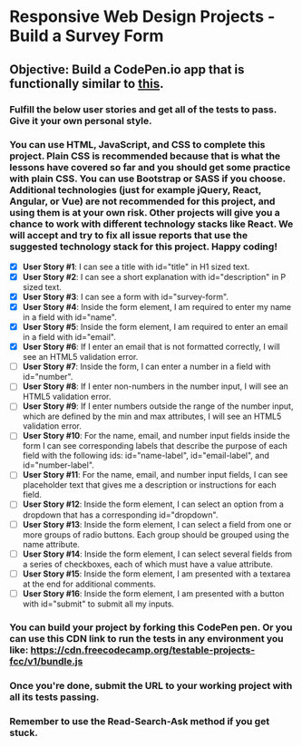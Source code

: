# Responsive Web Design Projects - Build a Survey Form
## Objective: Build a CodePen.io app that is functionally similar to [this](https://codepen.io/freeCodeCamp/full/VPaoNP).
### Fulfill the below user stories and get all of the tests to pass. Give it your own personal style.
### You can use HTML, JavaScript, and CSS to complete this project. Plain CSS is recommended because that is what the lessons have covered so far and you should get some practice with plain CSS. You can use Bootstrap or SASS if you choose. Additional technologies (just for example jQuery, React, Angular, or Vue) are not recommended for this project, and using them is at your own risk. Other projects will give you a chance to work with different technology stacks like React. We will accept and try to fix all issue reports that use the suggested technology stack for this project. Happy coding!
- [x] **User Story #1**: I can see a title with id="title" in H1 sized text.
- [x] **User Story #2**: I can see a short explanation with id="description" in P sized text.
- [x] **User Story #3**: I can see a form with id="survey-form".
- [x] **User Story #4**: Inside the form element, I am required to enter my name in a field with id="name".
- [x] **User Story #5**: Inside the form element, I am required to enter an email in a field with id="email".
- [x] **User Story #6**: If I enter an email that is not formatted correctly, I will see an HTML5 validation error.
- [ ] **User Story #7**: Inside the form, I can enter a number in a field with id="number".
- [ ] **User Story #8**: If I enter non-numbers in the number input, I will see an HTML5 validation error.
- [ ] **User Story #9**: If I enter numbers outside the range of the number input, which are defined by the min and max attributes, I will see an HTML5 validation error.
- [ ] **User Story #10**: For the name, email, and number input fields inside the form I can see corresponding labels that describe the purpose of each field with the following ids: id="name-label", id="email-label", and id="number-label".
- [ ] **User Story #11**: For the name, email, and number input fields, I can see placeholder text that gives me a description or instructions for each field.
- [ ] **User Story #12**: Inside the form element, I can select an option from a dropdown that has a corresponding id="dropdown".
- [ ] **User Story #13**: Inside the form element, I can select a field from one or more groups of radio buttons. Each group should be grouped using the name attribute.
- [ ] **User Story #14**: Inside the form element, I can select several fields from a series of checkboxes, each of which must have a value attribute.
- [ ] **User Story #15**: Inside the form element, I am presented with a textarea at the end for additional comments.
- [ ] **User Story #16**: Inside the form element, I am presented with a button with id="submit" to submit all my inputs.
### You can build your project by forking this CodePen pen. Or you can use this CDN link to run the tests in any environment you like: https://cdn.freecodecamp.org/testable-projects-fcc/v1/bundle.js
### Once you're done, submit the URL to your working project with all its tests passing.
### Remember to use the Read-Search-Ask method if you get stuck.